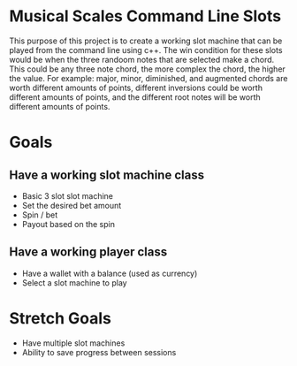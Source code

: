 # Musical Scales Command Line Slots

This purpose of this project is to create a working slot machine that
can be played from the command line using c++. The win condition for
these slots would be when the three randoom notes that are selected make
a chord. This could be any three note chord, the more complex the chord,
the higher the value. For example: major, minor, diminished, and 
augmented chords are worth different amounts of points, different
inversions could be worth different amounts of points, and the different
root notes will be worth different amounts of points.  

# Goals

## Have a working slot machine class

* Basic 3 slot slot machine
* Set the desired bet amount
* Spin / bet
* Payout based on the spin

## Have a working player class

* Have a wallet with a balance (used as currency)
* Select a slot machine to play

# Stretch Goals

* Have multiple slot machines
* Ability to save progress between sessions
